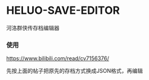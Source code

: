 # HELUO-SAVE-EDITOR

河洛群侠传存档编辑器

### 使用

https://www.bilibili.com/read/cv7156376/

先按上面的帖子把原先的存档方式换成JSON格式，再编辑